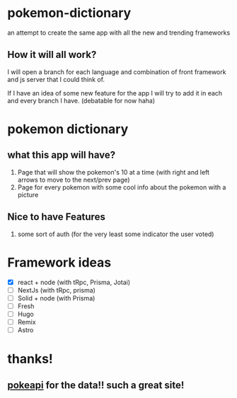 # pokemon-dictionary
an attempt to create the same app with all the new and trending frameworks

## How it will all work?

I will open a branch for each language and combination of front framework and js server that I could think of.

If I have an idea of some new feature for the app I will try to add it in each and every branch I have. (debatable for now haha)

# pokemon dictionary
## what this app will have?
1. Page that will show the pokemon's 10 at a time (with right and left arrows to move to the next/prev page)
2. Page for every pokemon with some cool info about the pokemon with a picture

## Nice to have Features
1. some sort of auth (for the very least some indicator the user voted)

# Framework ideas
- [X] react + node (with tRpc, Prisma, Jotai)
- [ ] NextJs (with tRpc, prisma)
- [ ] Solid + node (with Prisma)
- [ ] Fresh
- [ ] Hugo
- [ ] Remix
- [ ] Astro

# thanks!
## [pokeapi](https://pokeapi.co/) for the data!! such a great site!